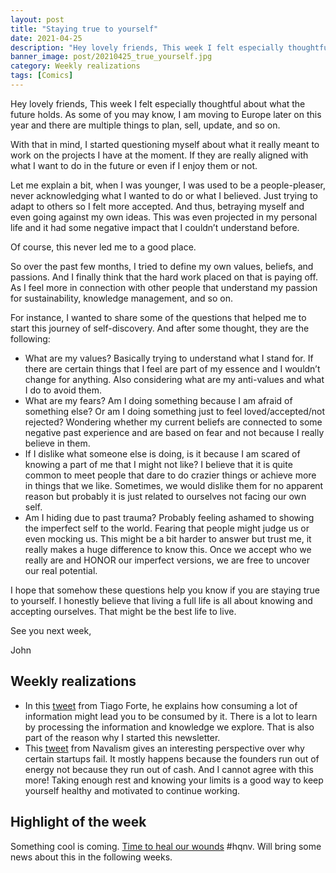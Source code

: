```yaml
---
layout: post
title: "Staying true to yourself"
date: 2021-04-25
description: "Hey lovely friends, This week I felt especially thoughtful about what the future holds. As some of you may know, I am moving to Eur..."
banner_image: post/20210425_true_yourself.jpg
category: Weekly realizations
tags: [Comics]
---
```


Hey lovely friends,
This week I felt especially thoughtful about what the future holds. As some of you may know, I am moving to Europe later on this year and there are multiple things to plan, sell, update, and so on.

With that in mind, I started questioning myself about what it really meant to work on the projects I have at the moment. If they are really aligned with what I want to do in the future or even if I enjoy them or not.

Let me explain a bit, when I was younger, I was used to be a people-pleaser, never acknowledging what I wanted to do or what I believed. Just trying to adapt to others so I felt more accepted. And thus, betraying myself and even going against my own ideas. This was even projected in my personal life and it had some negative impact that I couldn’t understand before.

Of course, this never led me to a good place.

So over the past few months, I tried to define my own values, beliefs, and passions. And I finally think that the hard work placed on that is paying off. As I feel more in connection with other people that understand my passion for sustainability, knowledge management, and so on.

For instance, I wanted to share some of the questions that helped me to start this journey of self-discovery. And after some thought, they are the following:

- What are my values? Basically trying to understand what I stand for. If there are certain things that I feel are part of my essence and I wouldn’t change for anything. Also considering what are my anti-values and what I do to avoid them.
- What are my fears? Am I doing something because I am afraid of something else? Or am I doing something just to feel loved/accepted/not rejected? Wondering whether my current beliefs are connected to some negative past experience and are based on fear and not because I really believe in them.
- If I dislike what someone else is doing, is it because I am scared of knowing a part of me that I might not like? I believe that it is quite common to meet people that dare to do crazier things or achieve more in things that we like. Sometimes, we would dislike them for no apparent reason but probably it is just related to ourselves not facing our own self.
- Am I hiding due to past trauma? Probably feeling ashamed to showing the imperfect self to the world. Fearing that people might judge us or even mocking us. This might be a bit harder to answer but trust me, it really makes a huge difference to know this. Once we accept who we really are and HONOR our imperfect versions, we are free to uncover our real potential.

I hope that somehow these questions help you know if you are staying true to yourself. I honestly believe that living a full life is all about knowing and accepting ourselves. That might be the best life to live.

See you next week,

John

## Weekly realizations

- In this [tweet](https://twitter.com/fortelabs/status/1385042240469274625?s=19) from Tiago Forte, he explains how consuming a lot of information might lead you to be consumed by it. There is a lot to learn by processing the information and knowledge we explore. That is also part of the reason why I started this newsletter.
- This [tweet](https://twitter.com/NavalismHQ/status/1384046608531169286?s=19) from Navalism gives an interesting perspective over why certain startups fail. It mostly happens because the founders run out of energy not because they run out of cash. And I cannot agree with this more! Taking enough rest and knowing your limits is a good way to keep yourself healthy and motivated to continue working.

## Highlight of the week

Something cool is coming. [Time to heal our wounds](https://www.instagram.com/p/COEnkGhnqD3/) #hqnv. Will bring some news about this in the following weeks.
